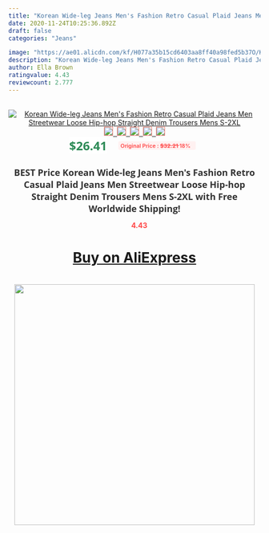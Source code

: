 ```yaml
---
title: "Korean Wide-leg Jeans Men's Fashion Retro Casual Plaid Jeans Men Streetwear Loose Hip-hop Straight Denim Trousers Mens S-2XL"
date: 2020-11-24T10:25:36.892Z
draft: false
categories: "Jeans"

image: "https://ae01.alicdn.com/kf/H077a35b15cd6403aa8ff40a98fed5b37O/Korean-Wide-leg-Jeans-Men-s-Fashion-Retro-Casual-Plaid-Jeans-Men-Streetwear-Loose-Hip-hop.jpg"
description: "Korean Wide-leg Jeans Men's Fashion Retro Casual Plaid Jeans Men Streetwear Loose Hip-hop Straight Denim Trousers Mens S-2XL"
author: Ella Brown
ratingvalue: 4.43
reviewcount: 2.777
---
```

<br>
<div style="text-align: center;">
<a href="https://s.click.aliexpress.com/e/_9ySPXJ" target="_blank" rel="nofollow noopener noreferrer"><img alt="Korean Wide-leg Jeans Men's Fashion Retro Casual Plaid Jeans Men Streetwear Loose Hip-hop Straight Denim Trousers Mens S-2XL" class="magnifier-image" src="https://ae01.alicdn.com/kf/H077a35b15cd6403aa8ff40a98fed5b37O/Korean-Wide-leg-Jeans-Men-s-Fashion-Retro-Casual-Plaid-Jeans-Men-Streetwear-Loose-Hip-hop.jpg_640x640.jpg">
<br>
<img style="border:1px solid salmon" src="https://ae01.alicdn.com/kf/H077a35b15cd6403aa8ff40a98fed5b37O/Korean-Wide-leg-Jeans-Men-s-Fashion-Retro-Casual-Plaid-Jeans-Men-Streetwear-Loose-Hip-hop.jpg_120x120.jpg">&nbsp;&nbsp;<img style="border:1px solid salmon" src="https://ae01.alicdn.com/kf/Ha7fa84e4f2fb4eaa825dec4e1c91bfecp/Korean-Wide-leg-Jeans-Men-s-Fashion-Retro-Casual-Plaid-Jeans-Men-Streetwear-Loose-Hip-hop.jpg_120x120.jpg">&nbsp;&nbsp;<img style="border:1px solid salmon" src="https://ae01.alicdn.com/kf/He7b53f49625e4fd287603637af87293bk/Korean-Wide-leg-Jeans-Men-s-Fashion-Retro-Casual-Plaid-Jeans-Men-Streetwear-Loose-Hip-hop.jpg_120x120.jpg">&nbsp;&nbsp;<img style="border:1px solid salmon" src="https://ae01.alicdn.com/kf/H2af65941dd6e4b2a8a1836a543abc891G/Korean-Wide-leg-Jeans-Men-s-Fashion-Retro-Casual-Plaid-Jeans-Men-Streetwear-Loose-Hip-hop.jpg_120x120.jpg">&nbsp;&nbsp;<img style="border:1px solid salmon" src="https://ae01.alicdn.com/kf/H284611179712449b9a1d5de3b20c60cfK/Korean-Wide-leg-Jeans-Men-s-Fashion-Retro-Casual-Plaid-Jeans-Men-Streetwear-Loose-Hip-hop.jpg_120x120.jpg"></a></div><br0>
<div style="text-align: center;"><span style="background-color: white; border: 0px; box-sizing: border-box; color: seagreen; display: inline-block; font-family: &quot;open sans&quot; , &quot;arial&quot; , &quot;helvetica&quot; , sans-serif , &quot;heiti&quot;; font-size: 24px; font-stretch: inherit; font-weight: 700; line-height: inherit; margin: 0px 10px 0px 0px; padding: 0px; vertical-align: middle;">$26.41 </span>
<span style="background: rgb(255 , 241 , 241); border-radius: 3px; border: 0px; box-sizing: border-box; color: #ff4747; display: inline-block; font-family: inherit; font-size: 12px; font-stretch: inherit; font-style: inherit; font-variant: inherit; font-weight: 600; line-height: inherit; margin: 0px; padding: 2px 5px; transform: scale(0.9); vertical-align: middle;">Original Price : <b style="text-decoration: line-through;">$32.21 </b> 18%&nbsp;&nbsp;</span></div>
<h1 style="color: #333333; display: inline-block; font-family: &quot;open sans&quot; , &quot;arial&quot; , &quot;helvetica&quot; , sans-serif , &quot;heiti&quot;; font-size: 18px; font-stretch: inherit; font-weight: 700; text-align: center;">BEST Price Korean Wide-leg Jeans Men's Fashion Retro Casual Plaid Jeans Men Streetwear Loose Hip-hop Straight Denim Trousers Mens S-2XL with Free Worldwide Shipping!</h1>
<div style="color: #ff4747; text-align: center;">
<img src="https://4.bp.blogspot.com/-M0ZcTcb-5uY/XleCXlxnR4I/AAAAAAAAAEc/OrjgMkXV1oMQFaCRZj5HQwOCBcu3w1FegCPcBGAYYCw/s1600/star.png" style="height: 15px;">&nbsp;<b>4.43</b></div>
<div class="button_cont" align="center"><a class="buynow_a" href="https://s.click.aliexpress.com/e/_9ySPXJ" target="_blank" rel="nofollow noopener noreferrer"><H1>Buy on AliExpress</H1></a></div><br>
<div class="separator" style="clear: both; text-align: center;">
<img src="https://lh3.googleusercontent.com/-pTy5HemUv9M/XlePHvY0dAI/AAAAAAAAAE4/0nX5iRUoIWY8eMW9Dpxeirr157OZliDIgCLcBGAsYHQ/s1600/badge.gif" width="480">
</div>
